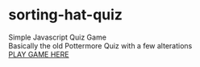 # sorting-hat-quiz
Simple Javascript Quiz Game</br>
Basically the old Pottermore Quiz with a few alterations</br>
[PLAY GAME HERE](https://htmlpreview.github.io/?https://github.com/nloc1929/sorting-hat-quiz/blob/main/index.html)
